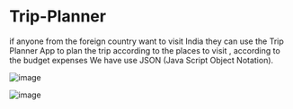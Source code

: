 # Trip-Planner
 if anyone from the foreign country want to visit India they can use the Trip Planner App to plan the trip according to the places to visit  , according to the budget expenses    We have use JSON (Java Script Object Notation).




![image](https://user-images.githubusercontent.com/11159221/89628405-de660a00-d8b9-11ea-930c-34b7aa987380.png)

![image](https://user-images.githubusercontent.com/11159221/89628705-516f8080-d8ba-11ea-81db-dd95d684dd88.png)
